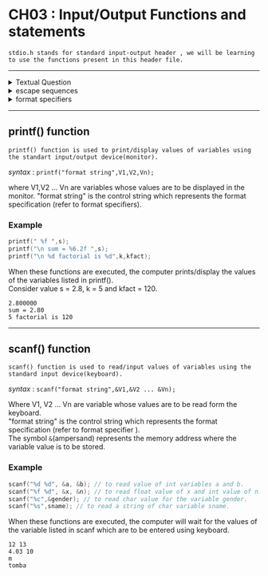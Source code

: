 # CH03 : Input/Output Functions and statements

`stdio.h stands for standard input-output header , we will be learning to use the functions present in this header file.`

---

<details>
  <summary>
    Textual Question 
  </summary>

  ---

   `Q1. Write a C program to find the sum and average of three given numbers .` <br>
   
  `Q2. Write a C program to convert temperature in °C to °F using the relation °F = 1.8°C + 32.`<br>
  
   `Q3. Write a C program to find the area and circumference of a circle of radius r.`<br>
   
   `Q4. Write a C program to find the value of y using the relation y = x^2 + 2x - 1.` <br>
   
   `Q5. Write a C program to find the ASCII character of a given integer.`<br>
   
   `Q6. Write a C program to calculate simple interest using formula I = PNR/100.`<br>
   
   `Q7. Write a C program to swap (exchange) the values of a variables A and B without using temporary variable. [Hint : A = A + B ; B = A - B ; A = A - B]`<br>
   
   `Q8. Earth takes a period of revolution of 31558150 seconds. Write a C program to convert this into number of days, hours and minutes.`<br>
   
   `Q9. Write a C program to calculate the cut-off mark of a student using the formula CM = M/2 + P/2 - C/2 + E where CM = Cut-off Mark , M = Marks in mathematics out of 200 , P = Mark in Physics out of 200 ,C = Marks in Chemestry out of 200 , E = Marks in entrance examination out of 100.`

   ---

  
</details>


<details>

<summary>escape sequences</summary>

#

`Escape sequence are control characters used to move the cursor and print characters such as ?,",\ and so on.`

<br>

Some escape sequence are :

| Escape Sequence | Description                                                  | Function                                                    |
| --------------- | ------------------------------------------------------------ | ------------------------------------------------------------ |
| `\n`            | Newline (line feed)                                       | Moves the cursor to the beginning of the next line.         |
| `\t`            | Horizontal tab                                            | Moves the cursor to the next tab stop.                      |
| `\b`            | Backspace                                                 | Moves the cursor back one position.                         |
| `\r`            | Carriage return                                           | Moves the cursor to the beginning of the current line.      |
| `\f`            | Form feed (page break)                                    | Moves the cursor to the beginning of the next page.         |
| `\0`            | Null Character                                            | Represents the null character, which is the character with the ASCII value of 0. It is used to mark the end of a string and can be used for various other purposes, such as string manipulation and memory management.                                                        |
| `\v`            | Vertical tab                                              | Moves the cursor down to the next vertical tab stop.       |
| `\a`            | Alert (bell)                                              | Produces an audible alert (usually a beep).                |
| `\\`            | Backslash                                                 | Prints a backslash character.                               |
| `\?`            | Question mark                                             | Prints a question mark.                                     |
| `\'`            | Single quote                                              | Prints a single quote.                                      |
| `\"`            | Double quote                                              | Prints a double quote.                                      |
| `\ooo`          | Octal escape sequence (where `ooo` is an octal number)    | Prints the character represented by the octal number.      |
| `\xhh`          | Hexadecimal escape sequence (where `hh` is a hex number) | Prints the character represented by the hexadecimal number. |

  
</details>


<details>

<summary>
  format specifiers
</summary>

---

`Format specifier are used to specify the format of a variable or other while using input or output functions`
<br>

Some format specifier are :
<br>

| Format Specifier | Description                                                  | Function                                                    |
| ---------------- | ------------------------------------------------------------ | ------------------------------------------------------------ |
| `%d` or `%i`     | Signed integer                                            | Prints or reads a signed integer value.                     |
| `%u`             | Unsigned integer                                          | Prints or reads an unsigned integer value.                  |
| `%f`             | Floating-point number                                     | Prints or reads a floating-point number.                    |
| `%e` or `%E`     | Floating-point number in scientific notation             | Prints or reads a floating-point number in scientific notation. |
| `%g` or `%G`     | Floating-point number in the more compact of `%f` or `%e` | Prints or reads a floating-point number in the more compact of `%f` or `%e`. |
| `%c`             | Single character                                          | Prints or reads a single character.                         |
| `%s`             | String                                                    | Prints or reads a string.                                   |
| `%p`             | Pointer                                                   | Prints the address of a pointer.                            |
| `%x` or `%X`     | Hexadecimal integer                                       | Prints or reads a hexadecimal integer value.               |
| `%o`             | Octal integer                                             | Prints or reads an octal integer value.                     |
| `%%`             | Literal percent sign                                      | Prints a literal percent sign. 

  
</details>

---

## printf() function

`printf() function is used to print/display values of variables using the standart input/output device(monitor).`
<br>


*syntax* : `printf("format string",V1,V2,Vn);`

where V1,V2 ... Vn are variables whose values are to be displayed in the monitor. "format string" is the control string which represents the format specification (refer to format specifiers).

### Example 
```c
printf(" %f ",s);
printf("\n sum = %6.2f ",s);
printf("\n %d factorial is %d",k,kfact);
```
When these functions are executed, the computer prints/display the values of the variables listed in printf().<br>
Consider value s = 2.8, k = 5 and kfact = 120.

```
2.800000
sum = 2.80
5 factorial is 120
```

---

## scanf() function

`scanf() function is used to read/input values of variables using the standard input device(keyboard).`
<br>

*syntax* : `scanf("format string",&V1,&V2 ... &Vn);`

Where V1, V2 ... Vn are variable whose values are to be read form the keyboard.<br>"format string" is the control string which represents the format specification (refer to format specifier ).<br>
The symbol `&`(ampersand) represents the memory address where the variable value is to be stored.


### Example
```c
scanf("%d %d", &a, &b); // to read value of int variables a and b.
scanf("%f %d", &x, &n); // to read float value of x and int value of n.
scanf("%c",&gender); // to read char value for the variable gender.
scanf("%s",sname); // to read a string of char variable sname.
```

When these functions are executed, the computer will wait for the values of the variable listed in scanf which are to be entered using keyboard.
<br>

```
12 13
4.03 10
m
tomba
```

